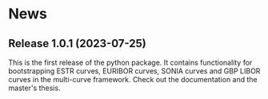 # News 

## Release 1.0.1 (2023-07-25)
This is the first release of the python package. It contains functionality
for bootstrapping ESTR curves, EURIBOR curves, SONIA curves and GBP LIBOR 
curves in the multi-curve framework. Check out the documentation and
the master's thesis.
